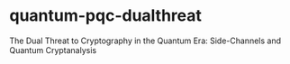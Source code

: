 # quantum-pqc-dualthreat
The Dual Threat to Cryptography in the Quantum Era: Side-Channels and Quantum Cryptanalysis
